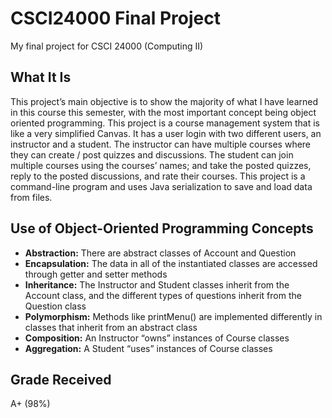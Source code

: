 # CSCI24000 Final Project
My final project for CSCI 24000 (Computing II)

## What It Is
This project’s main objective is to show the majority of what I have learned in this course
this semester, with the most important concept being object oriented programming. This
project is a course management system that is like a very simplified Canvas. It has a
user login with two different users, an instructor and a student. The instructor can have
multiple courses where they can create / post quizzes and discussions. The student can join
multiple courses using the courses’ names; and take the posted quizzes, reply to the
posted discussions, and rate their courses. This project is a command-line program and
uses Java serialization to save and load data from files.

## Use of Object-Oriented Programming Concepts
* **Abstraction:** There are abstract classes of Account and Question
* **Encapsulation:** The data in all of the instantiated classes are accessed through getter and setter methods
* **Inheritance:** The Instructor and Student classes inherit from the Account class, and the different types of questions inherit from the Question class
* **Polymorphism:** Methods like printMenu() are implemented differently in classes that inherit from an abstract class
* **Composition:** An Instructor “owns” instances of Course classes
* **Aggregation:** A Student “uses” instances of Course classes

## Grade Received
A+ (98%)
